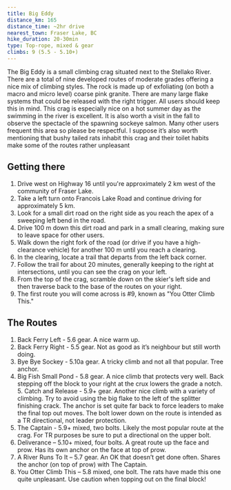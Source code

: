 ```yaml
---
title: Big Eddy
distance_km: 165
distance_time: ~2hr drive
nearest_town: Fraser Lake, BC
hike_duration: 20-30min
type: Top-rope, mixed & gear
climbs: 9 (5.5 - 5.10+)
---
```

The Big Eddy is a small climbing crag situated next to the Stellako River. There are a total of nine developed routes of moderate grades offering a nice mix of climbing styles. The rock is made up of exfoliating (on both a macro and micro level) coarse pink granite. There are many large flake systems that could be released with the right trigger. All users should keep this in mind. This crag is especially nice on a hot summer day as the swimming in the river is excellent. It is also worth a visit in the fall to observe the spectacle of the spawning sockeye salmon. Many other users frequent this area so please be respectful. I suppose it’s also worth mentioning that bushy tailed rats inhabit this crag and their toilet habits make some of the routes rather unpleasant

## Getting there

1. Drive west on Highway 16 until you're approximately 2 km west of the community of Fraser Lake.
2. Take a left turn onto Francois Lake Road and continue driving for approximately 5 km.
3. Look for a small dirt road on the right side as you reach the apex of a sweeping left bend in the road.
4. Drive 100 m down this dirt road and park in a small clearing, making sure to leave space for other users.
5. Walk down the right fork of the road (or drive if you have a high-clearance vehicle) for another 100 m until you reach a clearing.
6. In the clearing, locate a trail that departs from the left back corner.
7. Follow the trail for about 20 minutes, generally keeping to the right at intersections, until you can see the crag on your left.
8. From the top of the crag, scramble down on the skier's left side and then traverse back to the base of the routes on your right.
9. The first route you will come across is #9, known as "You Otter Climb This."

## The Routes

1. Back Ferry Left - 5.6 gear. A nice warm up.
2. Back Ferry Right - 5.5 gear. Not as good as it’s neighbour but still worth doing.
3. Bye Bye Sockey - 5.10a gear. A tricky climb and not all that popular. Tree anchor.
4. Big Fish Small Pond - 5.8 gear. A nice climb that protects very well. Back stepping off the block to your right at the crux lowers the grade a notch. 5. Catch and Release - 5.9+ gear. Another nice climb with a variety of climbing. Try to avoid using the big flake to the left of the splitter finishing crack. The anchor is set quite far back to force leaders to make the final top out moves. The bolt lower down on the route is intended as a TR directional, not leader protection.
5. The Captain - 5.9+ mixed, two bolts. Likely the most popular route at the crag. For TR purposes be sure to put a directional on the upper bolt.
6. Deliverance – 5.10+ mixed, four bolts. A great route up the face and prow. Has its own anchor on the face at top of prow.
7. A River Runs To It – 5.7 gear. An OK that doesn’t get done often. Shares the anchor (on top of prow) with The Captain.
8. You Otter Climb This – 5.8 mixed, one bolt. The rats have made this one quite unpleasant. Use caution when topping out on the final block!
